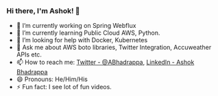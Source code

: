 ### Hi there, I'm Ashok! 👋

- 🔭 I’m currently working on Spring Webflux
- 🌱 I’m currently learning Public Cloud AWS, Python.
- 🤔 I’m looking for help with Docker, Kubernetes
- 💬 Ask me about AWS boto libraries, Twitter Integration, Accuweather APIs etc.
- 📫 How to reach me: [Twitter - @ABhadrappa](https://twitter.com/ABhadrappa), [LinkedIn - Ashok Bhadrappa](https://www.linkedin.com/in/ashok-bhadrappa-72baa818/)
- 😄 Pronouns: He/Him/His
- ⚡ Fun fact: I see lot of fun videos.

